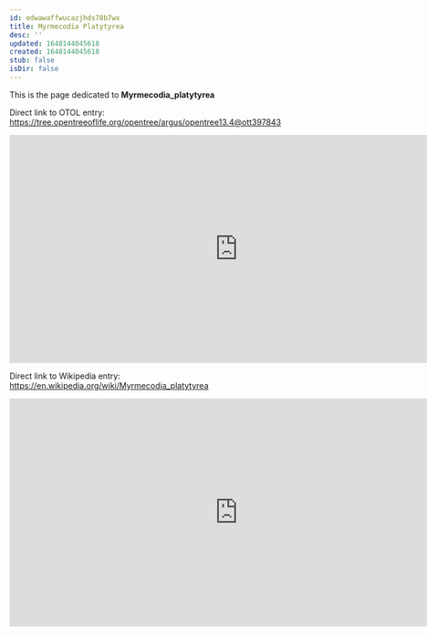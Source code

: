 ```yaml
---
id: edwawaffwucazjhds78b7wx
title: Myrmecodia Platytyrea
desc: ''
updated: 1648144045618
created: 1648144045618
stub: false
isDir: false
---
```

This is the page dedicated to **Myrmecodia_platytyrea**


Direct link to OTOL entry: https://tree.opentreeoflife.org/opentree/argus/opentree13.4@ott397843



<html>
    <body>
    <iframe src="https://tree.opentreeoflife.org/opentree/argus/opentree13.4@ott397843"
    width="800" height="400" frameborder="0" allowfullscreen> </iframe>
    </body>
</html>
    


Direct link to Wikipedia entry: https://en.wikipedia.org/wiki/Myrmecodia_platytyrea



<html>
    <body>
    <iframe src="https://en.wikipedia.org/wiki/Myrmecodia_platytyrea"
    width="800" height="400" frameborder="0" allowfullscreen> </iframe>
    </body>
</html>
    
